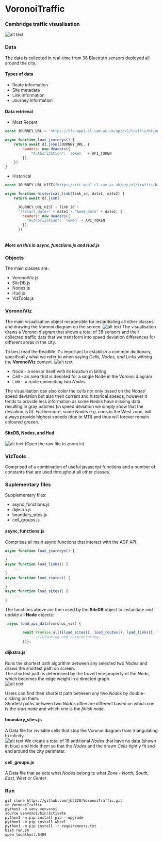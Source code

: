 # VoronoiTraffic
### Cambridge traffic visualisation
 
![alt text](imgs/wiki_files/main.png "Main")

### Data
The data is collected in real-time from 38 Bluetruth sensors deployed all around the city.
#### Types of data
* Route information
* Site metadata
* Link information
* Journey information
#### Data retrieval
* Most Recent
```javascript
const JOURNEY_URL = 'https://tfc-app1.cl.cam.ac.uk/api/v1/traffic/btjourney/latest/';

async function load_journeys() {
    return await d3.json(JOURNEY_URL, {
        headers: new Headers({
            "Authorization": `Token ` + API_TOKEN
        }),
    })
}
```

* Historical
```javascript
const JOURNEY_URL_HIST="https://tfc-app1.cl.cam.ac.uk/api/v1/traffic/btjourney/history/"

async function historical_link(link_id, date1, date2) {
    return await d3.json(

      JOURNEY_URL_HIST + link_id +
      "/?start_date=" + date1 + "&end_date" + date2, {
        headers: new Headers({
          "Authorization": `Token` + API_TOKEN
        }),
      })
  
```
##### More on this in async_functions.js and Hud.js

### Objects
The main classes are:

* VoronoiViz.js
* SiteDB.js
* Nodes.js
* Hud.js
* VizTools.js

### VoronoiViz
The main visualisation object responsible for instantiating all other classes and drawing the Voronoi diagram on the screen.
![alt text](imgs/wiki_files/hover.png "hover")
The visualisation draws a Voronoi diagram that shows a total of 38 sensors and their collected traffic data that we transform into speed deviation differences for different areas in the city.

To best read the ReadMe it's important to establish a common dictionary, specifically what we refer to when saying *Cells, Nodes, and Links* withing the **VoronoiViz** context.
![alt text](imgs/wiki_files/selected.png "selected")

* Node - a sensor itself with its location in lat/lng
* Cell - an area that is denoted for a single Node in the Voronoi diagram
* Link - a route connecting two *Nodes*

The visualisation can also color the cells not only based on the *Nodes'* speed deviation but also their current and historical speeds, however it tends to provide less information as some *Nodes* have missing data resulting in gray patches (in speed deviation we simply show that the deviation is 0). Furthermore, some *Nodes* e.g. ones in the West zone, will always provide highest speeds (due to M11) and thus will forever remain coloured greeen.

#### SiteDB, Nodes, and Hud
![alt text](imgs/wiki_files/Objects.png "Nodes")
(Open the raw file to zoom in)

### VizTools
Comprised of a combination of useful javascript functions and a number of constants that are used throughout all other classes.

### Suplementary files
Supplementary files:

* async_functions.js
* dijkstra.js
* boundary_sites.js
* cell_groups.js

#### async_functions.js
Comprises all main async functions that interact with the ACP API.  
```javascript
async function load_journeys() {
    ...
}  
async function load_links() {
    ...
}  
async function load_routes() {
    ...
}  
async function load_sites() {
    ...
}
```
The functions above are then used by the **SiteDB** object to instantiate and update all **Node** objects:   
```javascript
 async load_api_data(voronoi_viz) {

        await Promise.all([load_sites(), load_routes(), load_links(), load_journeys()]).then((combined_api_reponse) => {
            ...//cleaning and restructuring
        })};
```
#### dijkstra.js
Runs the shortest path algorithm between any selected two *Nodes* and draws the shortest path on screen.  
The shortest path is determined by the *travelTime* property of the *Node*, which becomes the edge weight in a directed graph.  
![alt text](imgs/wiki_files/dijkstra.png "dijkstra")

Users can find their shortest path between any two *Nodes* by double-clicking on them.  
Shortest paths between two *Nodes* often are different based on which one is the *start node* and which one is the *finish node*.   
#### boundary_sites.js  
A Data file for invisible cells that stop the Voronoi diagram from triangulating to infinity.  
![alt text](imgs/wiki_files/triangulation.png "triangulation")
We create a total of 16 additional *Nodes* that have no data (shown in blue) and hide them so that the *Nodes* and the drawn *Cells* tightly fit and end around the city perimeter.

#### cell_groups.js  
A Data file that selects what *Nodes* belong to what *Zone* - *North, South, East, West or Center*.  

### Run

```
git clone https://github.com/jb2328/VoronoiTraffic.git
cd VoronoiTraffic
python3 -m venv venvonoi
source venvonoi/bin/activate
python3 -m pip install pip --upgrade
python3 -m pip install wheel
python3 -m pip install -r requirements.txt
bash run.sh
open localhost:6400
```


